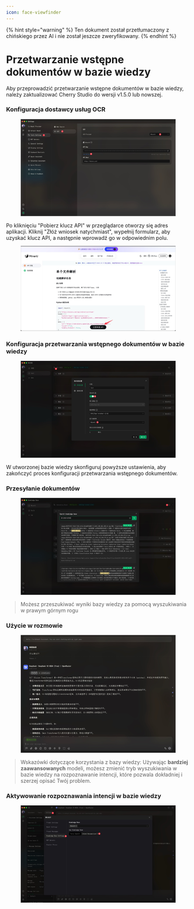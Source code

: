 ```yaml
---
icon: face-viewfinder
---
```


{% hint style="warning" %}
Ten dokument został przetłumaczony z chińskiego przez AI i nie został jeszcze zweryfikowany.
{% endhint %}

# Przetwarzanie wstępne dokumentów w bazie wiedzy

Aby przeprowadzić przetwarzanie wstępne dokumentów w bazie wiedzy, należy zaktualizować Cherry Studio do wersji v1.5.0 lub nowszej.

### Konfiguracja dostawcy usług OCR

<figure><img src="../.gitbook/assets/CleanShot 2025-06-03 at 11.50.10@2x (1).jpg" alt=""><figcaption></figcaption></figure>

Po kliknięciu "Pobierz klucz API" w przeglądarce otworzy się adres aplikacji. Kliknij "Złóż wniosek natychmiast", wypełnij formularz, aby uzyskać klucz API, a następnie wprowadź go w odpowiednim polu.

<figure><img src="../.gitbook/assets/CleanShot 2025-06-03 at 11.51.55@2x.jpg" alt=""><figcaption></figcaption></figure>

### Konfiguracja przetwarzania wstępnego dokumentów w bazie wiedzy

<figure><img src="../.gitbook/assets/CleanShot 2025-06-03 at 20.01.03@2x.jpg" alt=""><figcaption></figcaption></figure>

W utworzonej bazie wiedzy skonfiguruj powyższe ustawienia, aby zakończyć proces konfiguracji przetwarzania wstępnego dokumentów.

### Przesyłanie dokumentów

<figure><img src="../.gitbook/assets/CleanShot 2025-06-03 at 12.01.59@2x.jpg" alt=""><figcaption></figcaption></figure>

> Możesz przeszukiwać wyniki bazy wiedzy za pomocą wyszukiwania w prawym górnym rogu

### Użycie w rozmowie

<figure><img src="../.gitbook/assets/CleanShot 2025-06-03 at 14.11.00@2x.jpg" alt=""><figcaption></figcaption></figure>

> Wskazówki dotyczące korzystania z bazy wiedzy: Używając **bardziej zaawansowanych** modeli, możesz zmienić tryb wyszukiwania w bazie wiedzy na rozpoznawanie intencji, które pozwala dokładniej i szerzej opisać Twój problem.

### Aktywowanie rozpoznawania intencji w bazie wiedzy

<figure><img src="../.gitbook/assets/CleanShot 2025-06-03 at 14.12.47@2x.jpg" alt=""><figcaption></figcaption></figure>